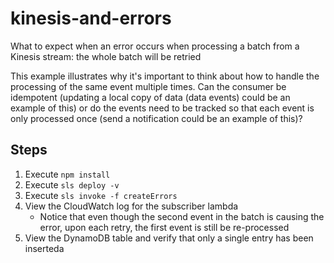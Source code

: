 # kinesis-and-errors

What to expect when an error occurs when processing a batch from a Kinesis stream: the whole batch will be retried

This example illustrates why it's important to think about how to handle the processing of the same event multiple times. Can the consumer be idempotent (updating a local copy of data (data events) could be an example of this) or do the events need to be tracked so that each event is only processed once (send a notification could be an example of this)?

## Steps
1. Execute `npm install`
2. Execute `sls deploy -v`
3. Execute `sls invoke -f createErrors`
4. View the CloudWatch log for the subscriber lambda
    - Notice that even though the second event in the batch is causing the error, upon each retry, the first event is still be re-processed
5. View the DynamoDB table and verify that only a single entry has been inserteda 